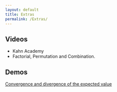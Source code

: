 ```yaml
---
layout: default
title: Extras
permalink: /Extras/
---
```


## Videos
* Kahn Academy
* Factorial, Permutation and Combination.

## Demos
[Convergence and divergence of the expected value](http://webwork.cse.ucsd.edu/misc/expected.html)
